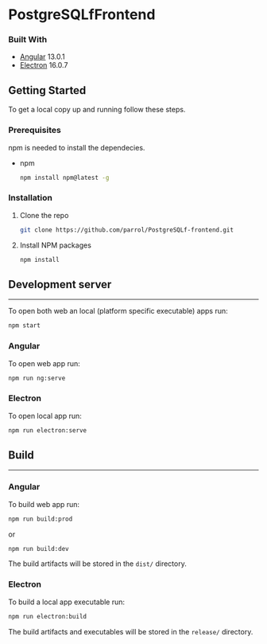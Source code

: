 # PostgreSQLfFrontend

<div id="built-with"></div>

### Built With

* [Angular](https://angular.io/) 13.0.1
* [Electron](https://www.electronjs.org/) 16.0.7


<div id="getting-started"></div>

<!-- GETTING STARTED -->
## Getting Started

To get a local copy up and running follow these steps.

<div id="prerequisites"></div>

### Prerequisites

npm is needed to install the dependecies.
* npm
  ```sh
  npm install npm@latest -g

  ```

<div id="installation"></div>

### Installation

1. Clone the repo
   ```sh
   git clone https://github.com/parrol/PostgreSQLf-frontend.git
   ```
2. Install NPM packages
   ```sh
   npm install
   ```

## Development server
<hr>

To open both web an local (platform specific executable) apps run:
   ```sh
   npm start
   ```
### Angular
To open web app run:
   ```sh
   npm run ng:serve
   ```
### Electron
To open local app run:
   ```sh
   npm run electron:serve
   ```

## Build
<hr>

### Angular
To build web app run:
   ```sh
   npm run build:prod
   ```
   or

   ```sh
   npm run build:dev
   ```
The build artifacts will be stored in the `dist/` directory.

### Electron
To build a local app executable run:
   ```sh
   npm run electron:build
   ```
The build artifacts and executables will be stored in the `release/` directory.


